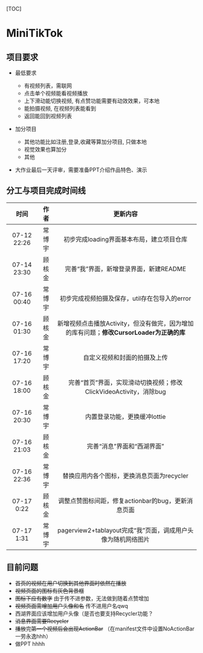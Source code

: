 [TOC]

# MiniTikTok

## 项目要求

* 最低要求
  * 有视频列表，需联网
  * 点击单个视频能看视频播放
  * 上下滑动能切换视频, 有点赞功能需要有动效效果，可本地
  * 能拍摄视频, 在视频列表能看到
  * 返回能回到视频列表

* 加分项目
  * 其他功能比如注册,登录,收藏等算加分项目, 只做本地
  * 视觉效果也算加分
  * 其他

* 大作业最后一天评审，需要准备PPT介绍作品特色、演示 

## 分工与项目完成时间线

|时间        |作者  |更新内容               |
|:---------:|:-----:|:------------------:|
| 07-12 22:26 | 常博宇 | 初步完成loading界面基本布局，建立项目仓库 |
| 07-14 23:30 | 顾核金 | 完善“我”界面，新增登录界面，新建README |
| 07-16 00:40 | 常博宇 |初步完成视频拍摄及保存，util存在包导入的error|
| 07-16 01:30 | 顾核金 | 新增视频点击播放Activity，但没有做完，因为增加的库有问题；**修改CursorLoader为正确的库**|
| 07-16 17:20 | 常博宇 | 自定义视频和封面的拍摄及上传 |
| 07-16 18:00 | 顾核金 | 完善“首页”界面，实现滑动切换视频；修改ClickVideoActivity，消除bug |
| 07-16 20:30 | 常博宇 | 内置登录功能，更换缓冲lottie |
| 07-16 21:03 | 顾核金 | 完善“消息”界面和“西湖界面” |
| 07-16 22:36 | 常博宇 | 替换应用内各个图标，更换消息页面为recycler |
|07-17 0:22|顾核金|调整点赞图标间距，修复actionbar的bug，更新消息页面|
|07-17 1:31|常博宇|pagerview2+tablayout完成“我”页面，调成用户头像为随机网络图片|

## 目前问题

* ~~首页的视频在用户切换到其他界面时依然在播放~~
* ~~视频页面的图标有灰色背景框~~
* ~~图标下应有数字~~ 由于传不进参数，无法做到随着点赞增加
* ~~视频页面需增加用户头像和名~~ 传不进用户名qwq
* 西湖界面应该增加用户头像（是否也要支持Recycler功能？
*  ~~消息界面需要Recycler~~
* ~~播放完第一个视频后会出现ActionBar~~ （在manifest文件中设置NoActionBar一劳永逸hhh）
* 做PPT hhhh





